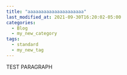 ```yaml
---
title: "aaaaaaaaaaaaaaaaaaaaa"
last_modified_at: 2021-09-30T16:20:02-05:00
categories:
  - Blog
  - my_new_category
tags:
  - standard
  - my_new_tag
---
```


TEST PARAGRAPH